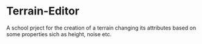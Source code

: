 # Terrain-Editor

A school prject for the creation of a terrain changing its attributes based on some properties sich as height, noise etc.

